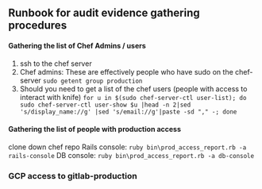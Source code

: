 ## Runbook for audit evidence gathering procedures

#### Gathering the list of Chef Admins / users

1. ssh to the chef server
2. Chef admins: These are effectively people who have sudo on the chef- server `sudo getent group production`
3. Should you need to get a list of the chef users (people with access to interact with knife)
`for u in $(sudo chef-server-ctl user-list); do sudo chef-server-ctl user-show $u |head -n 2|sed 's/display_name://g' |sed 's/email://g'|paste -sd "," -; done`

#### Gathering the list of people with production access

clone down chef repo
Rails console: `ruby bin\prod_access_report.rb -a rails-console`
DB console: `ruby bin\prod_access_report.rb -a db-console`

### GCP access to gitlab-production

